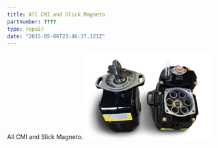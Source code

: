 ```yaml
---
title: All CMI and Slick Magneto
partnumber: ????
type: repair
date: "2015-05-06T23:46:37.121Z"
---
```


All CMI and Slick Magneto.
![Magneto](./Magneto.png)